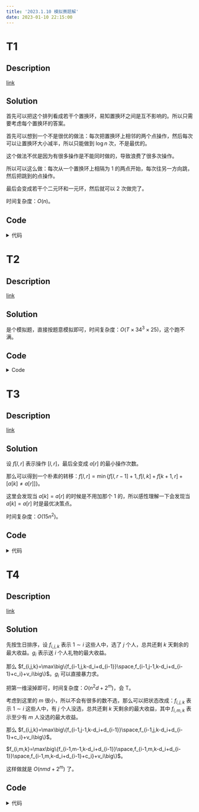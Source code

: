 ```yaml
---
title: '2023.1.10 模拟赛题解'
date: 2023-01-10 22:15:00
---
```


# T1

## Description

[link](https://ac.nowcoder.com/acm/contest/14055/K)

## Solution

首先可以把这个排列看成若干个置换环，易知置换环之间是互不影响的。所以只需要考虑每个置换环的答案。

首先可以想到一个不是很优的做法：每次把置换环上相邻的两个点操作，然后每次可以让置换环大小减半，所以只能做到 $\log n$ 次，不是最优的。

这个做法不优是因为有很多操作是不能同时做的，导致浪费了很多次操作。

所以可以这么做：每次从一个置换环上相隔为 $1$ 的两点开始，每次往另一方向跳，然后把跳到的点操作。

最后会变成若干个二元环和一元环，然后就可以 $2$ 次做完了。

时间复杂度：$O(n)$。

## Code

<details>
<summary>代码</summary>

```cpp
#include <bits/stdc++.h>

using namespace std;

const int kMaxN = 1e5 + 5;

int n;
int a[kMaxN], b[kMaxN], tmp[kMaxN];
bool vis[kMaxN];
vector<pair<int, int>> v[3];

bool check0() {
  for (int i = 1; i <= n; ++i)
    if (a[i] != i)
      return 0;
  cout << "0\n";
  return 1;
}

bool check1() {
  int cnt = 0;
  for (int i = 1; i <= n; ++i) {
    if (a[i] == i) continue;
    if (a[a[i]] != i) return 0;
    ++cnt;
  }
  cnt /= 2;
  cout << "1\n" << cnt << ' ';
  for (int i = 1; i <= n; ++i) {
    if (a[i] == i) continue;
    if (i < a[i]) cout << i << ' ' << a[i] << ' ';
  }
  return 1;
}

int main() {
  cin >> n;
  for (int i = 1; i <= n; ++i) {
    cin >> a[i];
    b[a[i]] = i;
  }
  if (check0()) return 0;
  if (check1()) return 0;
  cout << "2\n";
  for (int c = 1; c <= 2; ++c) {
    fill(vis + 1, vis + 1 + n, 0);
    for (int i = 1; i <= n; ++i)
      tmp[i] = a[i];
    for (int i = 1; i <= n; ++i) {
      if (a[i] == i || vis[i]) continue;
      bool fl = 0;
      for (int j = i; j != i || !fl; j = a[j]) {
        vis[j] = 1;
        fl = 1;
      }
      if (a[a[i]] == i) {
        v[c].emplace_back(i, a[i]);
        swap(tmp[i], tmp[a[i]]);
      } else {
        int x = a[i], y = b[i];
        for (; x != y; x = a[x], y = b[y]) {
          v[c].emplace_back(x, y);
          swap(tmp[x], tmp[y]);
          if (x == y || y == a[x]) break;
        }
      }
    }
    for (int i = 1; i <= n; ++i)  
      a[i] = tmp[i];
    cout << v[c].size() << ' ';
    for (auto [x, y] : v[c]) {
      cout << x << ' ' << y << ' ';
    }
    cout << '\n';
  }
  return 0;
}
```

</details>

# T2

## Description

[link](https://ac.nowcoder.com/acm/contest/14055/I)

## Solution

是个模拟题，直接按题意模拟即可，时间复杂度：$O(T\times 34^3\times 25)$，这个跑不满。

## Code

<details>
<summary>Code</summary>

```cpp
#include <bits/stdc++.h>

using namespace std;

const int kC[] = {8, 8, 8, 6};
const char kR[] = "wbsz";

struct Node {
  int cnt[4], a[4][9];
  
  void clear() { memset(cnt, 0, sizeof(cnt)), memset(a, 0, sizeof(a)); }
};

int id[300];

bool check1(Node a) {
  for (int i = 0; i <= 3; ++i)
    if (a.cnt[i] % 3)
      return 0;
  for (int i = 0; i <= 6; ++i)
    if (a.a[3][i] % 3)
      return 0;
  for (int i = 0; i <= 2; ++i) {
    for (int j = 0; j <= 8; ++j) {
      if (a.a[i][j] < 0) return 0;
      a.a[i][j] %= 3;
      if (j + 2 > kC[i] && a.a[i][j]) return 0;
      if (j + 2 <= kC[i]) a.a[i][j + 1] -= a.a[i][j], a.a[i][j + 2] -= a.a[i][j];
    }
  }
  return 1;
}

bool check(Node a) {
  for (int i = 0; i <= 3; ++i)
    for (int j = 0; j <= kC[i]; ++j) {
      if (a.a[i][j] < 2) continue;
      a.a[i][j] -= 2, a.cnt[i] -= 2;
      if (check1(a)) return 1;
      a.a[i][j] += 2, a.cnt[i] += 2;      
    }
  return 0;
}

Node trans(string s) {
  Node ret;
  ret.clear();
  for (int i = 0; i < s.size(); i += 2) {
    ++ret.cnt[id[s[i + 1]]], ++ret.a[id[s[i + 1]]][s[i] - '1'];
  }
  return ret;
}

void solve(string s) {
  Node ss = trans(s);
  if (check(ss)) {
    cout << "Tsumo!\n";
    return;
  }
  int tot = 0;
  string res[30];
  for (int i = 0; i <= 3; ++i)
    for (int j = 0; j <= kC[i]; ++j)
      if (ss.a[i][j] >= 1) {
        ss.a[i][j] -= 1, ss.cnt[i] -= 1;
        string ans = "";
        for (int ii = 0; ii <= 3; ++ii)
          for (int jj = 0; jj <= kC[ii]; ++jj)
            if (ii != i || jj != j) {
              ++ss.a[ii][jj], ++ss.cnt[ii];
              if (check(ss)) {
                ans += char(jj + '1');
                ans += kR[ii];
              }
              --ss.a[ii][jj], --ss.cnt[ii];
            }
        if (ans.size() > 0) {
          res[++tot] = char(j + '1');
          res[tot] += kR[i];
          res[tot] += " ";
          res[tot] += ans;
        } 
        ss.a[i][j] += 1, ss.cnt[i] += 1;
      }
  cout << tot << '\n';
  for (int i = 1; i <= tot; ++i)
    cout << res[i] << '\n';
}

int main() {
  ios::sync_with_stdio(0), cin.tie(0), cout.tie(0);
  id['w'] = 0, id['b'] = 1, id['s'] = 2, id['z'] = 3;
  int T;
  cin >> T;
  while (T--) {
    string s;
    cin >> s;
    solve(s);
  }
  return 0;
}
```
</details>

# T3

## Description

[link](https://ac.nowcoder.com/acm/contest/14055/C)

## Solution

设 $f[l,r]$ 表示操作 $[l,r]$，最后全变成 $a[r]$ 的最小操作次数。

那么可以得到一个朴素的转移：$f[l,r]=\min\big\{f[l,r-1]+1,f[l,k]+f[k+1,r]+[a[k]\neq a[r]]\big\}$。

这里会发现当 $a[k]=a[r]$ 的时候是不用加那个 $1$ 的，所以感性理解一下会发现当 $a[k]=a[r]$ 时是最优决策点。

时间复杂度：$O(15n^2)$。

## Code

<details>
<summary>代码</summary>

```cpp
#include <bits/stdc++.h>

using namespace std;

const int kMaxN = 5005;

int T, n;
int a[kMaxN], lst[kMaxN], idx[kMaxN], f[kMaxN][kMaxN];

int main() {
  cin >> T;
  while (T--) {
    cin >> n;
    fill(lst + 1, lst + 1 + n, 0);
    fill(idx + 1, idx + 1 + n, 0);
    for (int i = 1; i <= n; ++i) {
      cin >> a[i];
      lst[i] = idx[a[i]];
      idx[a[i]] = i;
    }
    for (int i = 1; i <= n; ++i)
      for (int j = i; j <= n; ++j)
        f[i][j] = 1e9;
    for (int i = 1; i <= n; ++i)
      f[i][i] = 0;
    for (int len = 2; len <= n; ++len) {
      for (int i = 1; i + len - 1 <= n; ++i) {
        int j = i + len - 1;
        f[i][j] = f[i][j - 1] + 1;
        for (int k = lst[j]; k >= i; k = lst[k]) {
          f[i][j] = min(f[i][j], f[i][k] + f[k + 1][j]);
        }
      }
    }
    cout << f[1][n] << '\n';
  }
  return 0;
}
```
</details>

# T4

## Description

[link](https://ac.nowcoder.com/acm/contest/14055/G)

## Solution

先按生日排序，设 $f_{i,j,k}$ 表示 $1\sim i$ 这些人中，选了 $j$ 个人，总共还剩 $k$ 天剩余的最大收益。$g_{i}$ 表示送 $i$ 个人礼物的最大收益。

那么 $f_{i,j,k}=\max\big\{f_{i-1,j,k-d_i+d_{i-1}}\space,f_{i-1,j-1,k-d_i+d_{i-1}+c_i}+v_i\big\}$。$g_i$ 可以直接暴力求。

把第一维滚掉即可，时间复杂度：$O(n^2d+2^m)$，会 T。

考虑到这里的 $m$ 很小，所以不会有很多的数不选，那么可以把状态改成：$f_{i,j,k}$ 表示 $1\sim i$ 这些人中，有 $j$ 个人没选，总共还剩 $k$ 天剩余的最大收益，其中 $f_{i,m,k}$ 表示至少有 $m$ 人没选的最大收益。

那么  $f_{i,j,k}=\max\big\{f_{i-1,j-1,k-d_i+d_{i-1}}\space,f_{i-1,j,k-d_i+d_{i-1}+c_i}+v_i\big\}$。

$f_{i,m,k}=\max\big\{f_{i-1,m-1,k-d_i+d_{i-1}}\space,f_{i-1,m,k-d_i+d_{i-1}}\space,f_{i-1,m,k-d_i+d_{i-1}+c_i}+v_i\big\}$。

这样做就是 $O(nmd+2^m)$ 了。

## Code

<details>
<summary>代码</summary>

```cpp
#include <bits/stdc++.h>

#define int long long

using namespace std;

const int kMaxN = 1005, day[] = {0, 31, 59, 90, 120, 151, 181, 212, 243, 273, 304, 334, 365};

struct Node {
  int d, c, v;
} a[kMaxN];

int n, m, w, tot;
int b[kMaxN], c[kMaxN], f[2][kMaxN][kMaxN], ff[kMaxN], g[20]; // f[i][j] : 没选 i 个人，有 j 天剩余 

bool cmp(Node a, Node b) {
  return a.d < b.d;
}

void solve() {
  memset(g, 0xcf, sizeof(g));
  memset(f, 0xcf, sizeof(f));
  memset(ff, 0xcf, sizeof(ff));
  cin >> n >> m >> w;
  for (int i = 1; i <= n; ++i) {
    char ch;
    int year, mon, diao;
    cin >> year >> ch >> mon >> ch >> diao >> a[i].c >> a[i].v;
    a[i].d = day[mon - 1] + diao;
    if (mon == 2 && diao == 29) a[i].d = 3232;
  }
  for (int i = 1; i <= m; ++i)
    cin >> b[i] >> c[i];
  sort(a + 1, a + 1 + n, cmp);
  int cur = 0;
  f[1][0][0] = 0;
  for (int i = 1; i <= n; ++i, cur ^= 1) {
    if (a[i].d == 3232) break;
    tot = i;
    for (int j = 0; j < m; ++j) {
      for (int k = 0; k <= 365; ++k) {
        f[cur][j][k] = -1e9;
        if (j >= 1 && k >= a[i].d - a[i - 1].d) f[cur][j][k] = f[cur ^ 1][j - 1][k - (a[i].d - a[i - 1].d)];
        if (k + a[i - 1].d - a[i].d + a[i].c <= 365 && k + a[i - 1].d - a[i].d + a[i].c >= 0)
          f[cur][j][k] = max(f[cur][j][k], f[cur ^ 1][j][k + a[i - 1].d - a[i].d + a[i].c] + a[i].v);
          // x + (a[i].d - a[i - 1].d) - a[i].c = k
      }
    }
    for (int k = 0; k <= 365; ++k) {
      f[cur][m][k] = -1e9;
      if (m >= 1 && k >= a[i].d - a[i - 1].d)
        f[cur][m][k] = max(f[cur ^ 1][m - 1][k - (a[i].d - a[i - 1].d)], f[cur ^ 1][m][k - (a[i].d - a[i - 1].d)]);
      if (k + a[i - 1].d - a[i].d + a[i].c <= 365 && k + a[i - 1].d - a[i].d + a[i].c >= 0)
        f[cur][m][k] = max(f[cur][m][k], f[cur ^ 1][m][k + a[i - 1].d - a[i].d + a[i].c] + a[i].v);
    }
  }
  for (int i = 0; i <= m; ++i) {
    for (int j = 0; j <= 365; ++j)
      ff[i] = max(ff[i], f[cur ^ 1][i][j]);
  }
  for (int i = 0; i < (1 << m); ++i) {
    int sumb = 0, sumc = 0, cnt = 0;
    for (int j = 1; j <= m; ++j) {
      if (i >> (j - 1) & 1) {
        sumb += b[j], sumc += c[j], ++cnt;
      }
    }
    if (sumb <= w) g[cnt] = max(g[cnt], sumc);
  }
  ff[0] = 0;
  int ans = 0;
  for (int i = 0; i <= m; ++i)
    for (int j = 0; j <= m; ++j)
      if (tot - i + j <= tot)
        ans = max(ans, ff[i] + g[j]);
  cout << ans << '\n';
}

signed main() {
  ios::sync_with_stdio(0), cin.tie(0), cout.tie(0);
  int T;
  cin >> T;
  while (T--) solve();
  return 0;
}
```

</details>